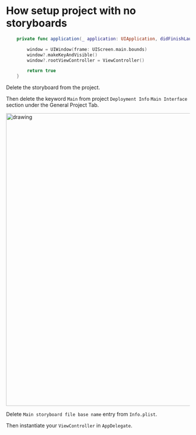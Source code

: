 # How setup project with no storyboards

```swift
    private func application(_ application: UIApplication, didFinishLaunchingWithOptions launchOptions: [UIApplication.LaunchOptionsKey: Any]?) -> Bool {

        window = UIWindow(frame: UIScreen.main.bounds)
        window?.makeKeyAndVisible()
        window?.rootViewController = ViewController()

        return true
    }
```

Delete the storyboard from the project.

Then delete the keyword `Main` from project `Deployment Info` `Main Interface` section under the General Project Tab.

<img src="https://github.com/jrasmusson/ios-starter-kit/blob/master/howtos/images/deployment-info.png" alt="drawing" width="800"/>

Delete `Main storyboard file base name` entry from `Info.plist`.

Then instantiate your `ViewController` in `AppDelegate`.
